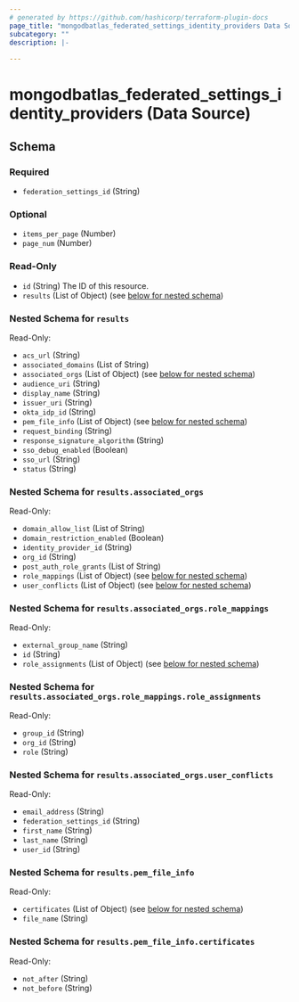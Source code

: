 ```yaml
---
# generated by https://github.com/hashicorp/terraform-plugin-docs
page_title: "mongodbatlas_federated_settings_identity_providers Data Source - terraform-provider-mongodbatlas"
subcategory: ""
description: |-
  
---
```


# mongodbatlas_federated_settings_identity_providers (Data Source)





<!-- schema generated by tfplugindocs -->
## Schema

### Required

- `federation_settings_id` (String)

### Optional

- `items_per_page` (Number)
- `page_num` (Number)

### Read-Only

- `id` (String) The ID of this resource.
- `results` (List of Object) (see [below for nested schema](#nestedatt--results))

<a id="nestedatt--results"></a>
### Nested Schema for `results`

Read-Only:

- `acs_url` (String)
- `associated_domains` (List of String)
- `associated_orgs` (List of Object) (see [below for nested schema](#nestedobjatt--results--associated_orgs))
- `audience_uri` (String)
- `display_name` (String)
- `issuer_uri` (String)
- `okta_idp_id` (String)
- `pem_file_info` (List of Object) (see [below for nested schema](#nestedobjatt--results--pem_file_info))
- `request_binding` (String)
- `response_signature_algorithm` (String)
- `sso_debug_enabled` (Boolean)
- `sso_url` (String)
- `status` (String)

<a id="nestedobjatt--results--associated_orgs"></a>
### Nested Schema for `results.associated_orgs`

Read-Only:

- `domain_allow_list` (List of String)
- `domain_restriction_enabled` (Boolean)
- `identity_provider_id` (String)
- `org_id` (String)
- `post_auth_role_grants` (List of String)
- `role_mappings` (List of Object) (see [below for nested schema](#nestedobjatt--results--associated_orgs--role_mappings))
- `user_conflicts` (List of Object) (see [below for nested schema](#nestedobjatt--results--associated_orgs--user_conflicts))

<a id="nestedobjatt--results--associated_orgs--role_mappings"></a>
### Nested Schema for `results.associated_orgs.role_mappings`

Read-Only:

- `external_group_name` (String)
- `id` (String)
- `role_assignments` (List of Object) (see [below for nested schema](#nestedobjatt--results--associated_orgs--role_mappings--role_assignments))

<a id="nestedobjatt--results--associated_orgs--role_mappings--role_assignments"></a>
### Nested Schema for `results.associated_orgs.role_mappings.role_assignments`

Read-Only:

- `group_id` (String)
- `org_id` (String)
- `role` (String)



<a id="nestedobjatt--results--associated_orgs--user_conflicts"></a>
### Nested Schema for `results.associated_orgs.user_conflicts`

Read-Only:

- `email_address` (String)
- `federation_settings_id` (String)
- `first_name` (String)
- `last_name` (String)
- `user_id` (String)



<a id="nestedobjatt--results--pem_file_info"></a>
### Nested Schema for `results.pem_file_info`

Read-Only:

- `certificates` (List of Object) (see [below for nested schema](#nestedobjatt--results--pem_file_info--certificates))
- `file_name` (String)

<a id="nestedobjatt--results--pem_file_info--certificates"></a>
### Nested Schema for `results.pem_file_info.certificates`

Read-Only:

- `not_after` (String)
- `not_before` (String)
